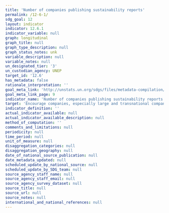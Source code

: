 ```yaml
---
title: 'Number of companies publishing sustainability reports'
permalink: /12-6-1/
sdg_goal: 12
layout: indicator
indicator: 12.6.1
indicator_variable: null
graph: longitudinal
graph_title: null
graph_type_description: null
graph_status_notes: unk
variable_description: null
variable_notes: null
un_designated_tier: '3'
un_custodian_agency: UNEP
target_id: '12.6'
has_metadata: false
rationale_interpretation: ''
goal_meta_link: 'http://unstats.un.org/sdgs/files/metadata-compilation/Metadata-Goal-12.pdf'
goal_meta_link_page: 9
indicator_name: 'Number of companies publishing sustainability reports'
target: 'Encourage companies, especially large and transnational companies, to adopt sustainable practices and to integrate sustainability information into their reporting cycle.'
indicator_definition: ''
actual_indicator_available: null
actual_indicator_available_description: null
method_of_computation: ''
comments_and_limitations: null
periodicity: null
time_period: null
unit_of_measure: null
disaggregation_categories: null
disaggregation_geography: null
date_of_national_source_publication: null
date_metadata_updated: null
scheduled_update_by_national_source: null
scheduled_update_by_SDG_team: null
source_agency_staff_name: null
source_agency_staff_email: null
source_agency_survey_dataset: null
source_title: null
source_url: null
source_notes: null
international_and_national_references: null
---
```

